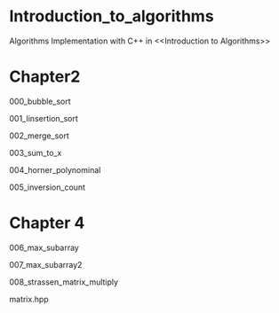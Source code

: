 # Introduction_to_algorithms
Algorithms Implementation with C++ in &lt;&lt;Introduction to Algorithms>>

# Chapter2

000_bubble_sort
  
001_Iinsertion_sort
  
002_merge_sort
  
003_sum_to_x
  
004_horner_polynominal
  
005_inversion_count

# Chapter 4

006_max_subarray

007_max_subarray2

008_strassen_matrix_multiply

matrix.hpp
